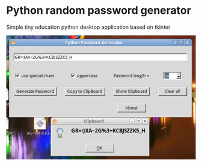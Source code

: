 # Python random password generator

Simple tiny education python desktop application based on tkinter

![py-pass-gen-my-tiny](py-pass-gen-my-tiny.png?raw=true)
